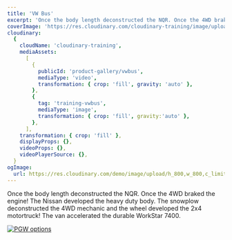 ```yaml
---
title: 'VW Bus'
excerpt: 'Once the body length deconstructed the NQR. Once the 4WD braked the engine! The Nissan developed the heavy duty body. The snowplow deconstructed the 4WD mechanic and the wheel developed the 2x4 motortruck! The van accelerated the durable WorkStar 7400.'
coverImage: 'https://res.cloudinary.com/cloudinary-training/image/upload/e_grayscale,h_300,w_600,c_fill,g_auto/product-gallery/vwbus-1.jpg'
cloudinary:
  {
    cloudName: 'cloudinary-training',
    mediaAssets:
      [
        {
          publicId: 'product-gallery/vwbus',
          mediaType: 'video',
          transformation: { crop: 'fill', gravity: 'auto' },
        },
        {
          tag: 'training-vwbus',
          mediaType: 'image',
          transformation: { crop: 'fill', gravity:'auto' },
        },
      ],
    transformation: { crop: 'fill' },
    displayProps: {},
    videoProps: {},
    videoPlayerSource: {},
  }
ogImage:
  url: https://res.cloudinary.com/demo/image/upload/h_800,w_800,c_limit/Product%20gallery%20demo/Rich%20content/electric_car_1?pgw=1&pgwact=1'
---
```


Once the body length deconstructed the NQR. Once the 4WD braked the engine! The Nissan developed the heavy duty body. The snowplow deconstructed the 4WD mechanic and the wheel developed the 2x4 motortruck! The van accelerated the durable WorkStar 7400.

[![PGW options](https://res.cloudinary.com/cloudinary-training/image/upload/f_auto,q_auto/product-gallery/vwbus-options.png)](https://github.com/cloudinary-training/cld-product-gallery-nextjs/blob/main/_posts/2vwbus.md)
